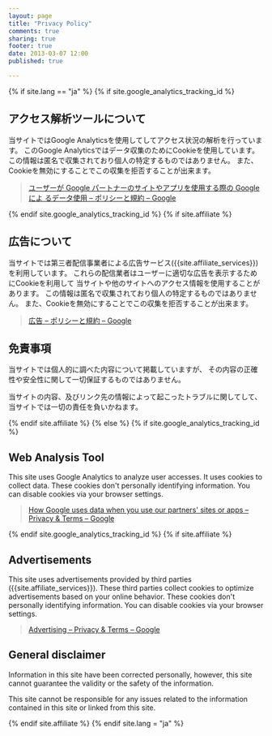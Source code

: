 ```yaml
---
layout: page
title: "Privacy Policy"
comments: true
sharing: true
footer: true
date: 2013-03-07 12:00
published: true

---
```


{% if site.lang == "ja" %}
{% if site.google_analytics_tracking_id %}

## アクセス解析ツールについて

当サイトではGoogle Analyticsを使用してしてアクセス状況の解析を行っています。
このGoogle Analyticsではデータ収集のためにCookieを使用しています。
この情報は匿名で収集されており個人の特定するものではありません。
また、Cookieを無効にすることでこの収集を拒否することが出来ます。

> [ユーザーが Google パートナーのサイトやアプリを使用する際の Google によ るデータ使用 – ポリシーと規約 – Google](http://www.google.com/policies/privacy/partners/)

{% endif site.google_analytics_tracking_id %}
{% if site.affiliate %}

## 広告について

当サイトでは第三者配信事業者による広告サービス({{site.affiliate_services}})を利用しています。
これらの配信業者はユーザーに適切な広告を表示するためにCookieを利用して
当サイトや他のサイトへのアクセス情報を使用することがあります。
この情報は匿名で収集されており個人の特定するものではありません。
また、Cookieを無効にすることでこの収集を拒否することが出来ます。

> [広告 – ポリシーと規約 – Google](http://www.google.co.jp/policies/technologies/ads/)

## 免責事項

当サイトでは個人的に調べた内容について掲載していますが、
その内容の正確性や安全性に関して一切保証するものではありません。

当サイトの内容、及びリンク先の情報によって起こったトラブルに関してして、
当サイトでは一切の責任を負いかねます。

{% endif site.affiliate %}
{% else %}
{% if site.google_analytics_tracking_id %}

## Web Analysis Tool

This site uses Google Analytics to analyze user accesses.
It uses cookies to collect data.
These cookies don't personally identifying information.
You can disable cookies via your browser settings.

> [How Google uses data when you use our partners' sites or apps – Privacy & Terms – Google](http://www.google.com/intl/en/policies/privacy/partners/)

{% endif site.google_analytics_tracking_id %}
{% if site.affiliate %}

## Advertisements

This site uses advertisements provided by third parties
({{site.affiliate_services}}).
These third parties collect cookies to optimize advertisements
based on your online behavior.
These cookies don't personally identifying information.
You can disable cookies via your browser settings.

> [Advertising – Privacy & Terms – Google](https://www.google.m/intl/en/policies/technologies/ads/)

## General disclaimer

Information in this site have been corrected personally,
however, this site cannot guarantee the validity or the safety of the information.

This site cannot be responsible for any issues related to the information
contained in this site or linked from this site.

{% endif site.affiliate %}
{% endif site.lang = "ja" %}
